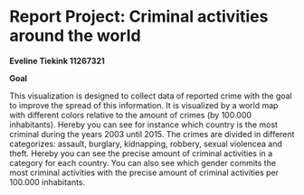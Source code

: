 # Report Project: Criminal activities around the world

__Eveline Tiekink		11267321__


**Goal** 

This visualization is designed to collect data of reported crime with the goal to improve the spread of this information.
It is visualized by a world map with different colors relative to the amount of crimes (by 100.000 inhabitants).
Hereby you can see for instance which country is the most criminal during the years 2003 until 2015.
The crimes are divided in different categorizes: assault, burglary, kidnapping, robbery, sexual violencea and theft.
Hereby you can see the precise amount of criminal activities in a category for each country.
You can also see which gender commits the most criminal activities with the precise amount of criminal activities per 100.000 inhabitants.

